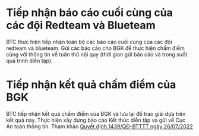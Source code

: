 # Tiếp nhận báo cáo cuối cùng của các đội Redteam và Blueteam
BTC thực hiện tiếp nhận toàn bộ các báo cáo cuối cùng của các đội redteam và blueteam.
Gửi các báo cáo cho BGK để thực hiện chấm điểm cùng với thông tin về tuân thủ nội quy (thời gian gửi báo cáo và trong suốt quá trình diễn tập).

# Tiếp nhận kết quả chấm điểm của BGK
BTC tiếp nhận kết quả chấm điểm của BGK và lưu lại để trao giải dựa trên kết quả này.
Thực hiện xây dựng báo cáo Kết thúc diễn tập và gửi về Cục An toàn thông tin. Tham khảo [Quyết định 1439/QĐ-BTTTT ngày 26/07/2022](https://admin.vncert.vn/wp-content/uploads/2022/12/QD-Dientapthucchien.pdf)